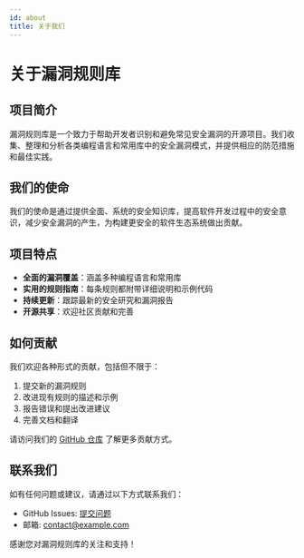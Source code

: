 ```yaml
---
id: about
title: 关于我们
---
```


# 关于漏洞规则库

## 项目简介

漏洞规则库是一个致力于帮助开发者识别和避免常见安全漏洞的开源项目。我们收集、整理和分析各类编程语言和常用库中的安全漏洞模式，并提供相应的防范措施和最佳实践。

## 我们的使命

我们的使命是通过提供全面、系统的安全知识库，提高软件开发过程中的安全意识，减少安全漏洞的产生，为构建更安全的软件生态系统做出贡献。

## 项目特点

- **全面的漏洞覆盖**：涵盖多种编程语言和常用库
- **实用的规则指南**：每条规则都附带详细说明和示例代码
- **持续更新**：跟踪最新的安全研究和漏洞报告
- **开源共享**：欢迎社区贡献和完善

## 如何贡献

我们欢迎各种形式的贡献，包括但不限于：

1. 提交新的漏洞规则
2. 改进现有规则的描述和示例
3. 报告错误和提出改进建议
4. 完善文档和翻译

请访问我们的 [GitHub 仓库](https://github.com/your-org/vulnerability-rules) 了解更多贡献方式。

## 联系我们

如有任何问题或建议，请通过以下方式联系我们：

- GitHub Issues: [提交问题](https://github.com/your-org/vulnerability-rules/issues)
- 邮箱: contact@example.com

感谢您对漏洞规则库的关注和支持！